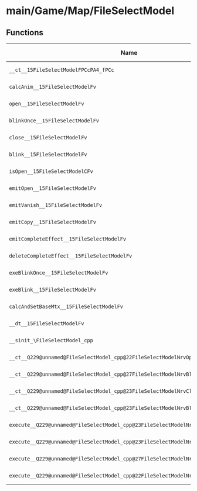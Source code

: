 # main/Game/Map/FileSelectModel

## Functions

| Name | Address | Match % |
|------|---------|---------|
| `__ct__15FileSelectModelFPCcPA4_fPCc` | `0x8017A850` | :x: (0.0%) |
| `calcAnim__15FileSelectModelFv` | `0x8017A914` | :x: (0.0%) |
| `open__15FileSelectModelFv` | `0x8017A918` | :x: (0.0%) |
| `blinkOnce__15FileSelectModelFv` | `0x8017A95C` | :x: (0.0%) |
| `close__15FileSelectModelFv` | `0x8017A964` | :x: (0.0%) |
| `blink__15FileSelectModelFv` | `0x8017A96C` | :x: (0.0%) |
| `isOpen__15FileSelectModelCFv` | `0x8017A974` | :x: (0.0%) |
| `emitOpen__15FileSelectModelFv` | `0x8017A97C` | :x: (0.0%) |
| `emitVanish__15FileSelectModelFv` | `0x8017A988` | :x: (0.0%) |
| `emitCopy__15FileSelectModelFv` | `0x8017A994` | :x: (0.0%) |
| `emitCompleteEffect__15FileSelectModelFv` | `0x8017A9A0` | :x: (0.0%) |
| `deleteCompleteEffect__15FileSelectModelFv` | `0x8017A9AC` | :x: (0.0%) |
| `exeBlinkOnce__15FileSelectModelFv` | `0x8017A9B8` | :x: (0.0%) |
| `exeBlink__15FileSelectModelFv` | `0x8017AA18` | :x: (0.0%) |
| `calcAndSetBaseMtx__15FileSelectModelFv` | `0x8017AA78` | :x: (0.0%) |
| `__dt__15FileSelectModelFv` | `0x8017AAC4` | :x: (0.0%) |
| `__sinit_\FileSelectModel_cpp` | `0x8017AB20` | :x: (0.0%) |
| `__ct__Q229@unnamed@FileSelectModel_cpp@22FileSelectModelNrvOpenFv` | `0x8017AB5C` | :x: (0.0%) |
| `__ct__Q229@unnamed@FileSelectModel_cpp@27FileSelectModelNrvBlinkOnceFv` | `0x8017AB6C` | :x: (0.0%) |
| `__ct__Q229@unnamed@FileSelectModel_cpp@23FileSelectModelNrvCloseFv` | `0x8017AB7C` | :x: (0.0%) |
| `__ct__Q229@unnamed@FileSelectModel_cpp@23FileSelectModelNrvBlinkFv` | `0x8017AB8C` | :x: (0.0%) |
| `execute__Q229@unnamed@FileSelectModel_cpp@23FileSelectModelNrvBlinkCFP5Spine` | `0x8017AB9C` | :x: (0.0%) |
| `execute__Q229@unnamed@FileSelectModel_cpp@23FileSelectModelNrvCloseCFP5Spine` | `0x8017ABA4` | :x: (0.0%) |
| `execute__Q229@unnamed@FileSelectModel_cpp@27FileSelectModelNrvBlinkOnceCFP5Spine` | `0x8017ABEC` | :x: (0.0%) |
| `execute__Q229@unnamed@FileSelectModel_cpp@22FileSelectModelNrvOpenCFP5Spine` | `0x8017ABF4` | :x: (0.0%) |